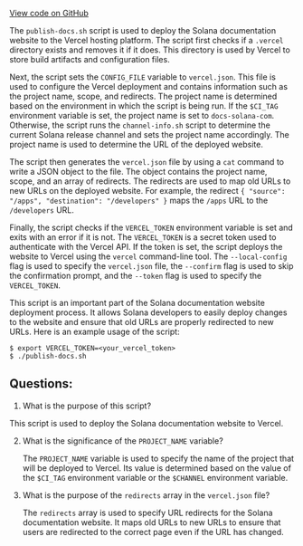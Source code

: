 [View code on GitHub](https://github.com/solana-labs/solana/blob/master/docs/publish-docs.sh)

The `publish-docs.sh` script is used to deploy the Solana documentation website to the Vercel hosting platform. The script first checks if a `.vercel` directory exists and removes it if it does. This directory is used by Vercel to store build artifacts and configuration files.

Next, the script sets the `CONFIG_FILE` variable to `vercel.json`. This file is used to configure the Vercel deployment and contains information such as the project name, scope, and redirects. The project name is determined based on the environment in which the script is being run. If the `$CI_TAG` environment variable is set, the project name is set to `docs-solana-com`. Otherwise, the script runs the `channel-info.sh` script to determine the current Solana release channel and sets the project name accordingly. The project name is used to determine the URL of the deployed website.

The script then generates the `vercel.json` file by using a `cat` command to write a JSON object to the file. The object contains the project name, scope, and an array of redirects. The redirects are used to map old URLs to new URLs on the deployed website. For example, the redirect `{ "source": "/apps", "destination": "/developers" }` maps the `/apps` URL to the `/developers` URL.

Finally, the script checks if the `VERCEL_TOKEN` environment variable is set and exits with an error if it is not. The `VERCEL_TOKEN` is a secret token used to authenticate with the Vercel API. If the token is set, the script deploys the website to Vercel using the `vercel` command-line tool. The `--local-config` flag is used to specify the `vercel.json` file, the `--confirm` flag is used to skip the confirmation prompt, and the `--token` flag is used to specify the `VERCEL_TOKEN`.

This script is an important part of the Solana documentation website deployment process. It allows Solana developers to easily deploy changes to the website and ensure that old URLs are properly redirected to new URLs. Here is an example usage of the script:

```
$ export VERCEL_TOKEN=<your_vercel_token>
$ ./publish-docs.sh
```
## Questions: 
 1. What is the purpose of this script?
   
   This script is used to deploy the Solana documentation website to Vercel.

2. What is the significance of the `PROJECT_NAME` variable?
   
   The `PROJECT_NAME` variable is used to specify the name of the project that will be deployed to Vercel. Its value is determined based on the value of the `$CI_TAG` environment variable or the `$CHANNEL` environment variable.

3. What is the purpose of the `redirects` array in the `vercel.json` file?
   
   The `redirects` array is used to specify URL redirects for the Solana documentation website. It maps old URLs to new URLs to ensure that users are redirected to the correct page even if the URL has changed.